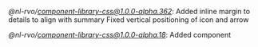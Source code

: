 *@nl-rvo/component-library-css@1.0.0-alpha.362*:
Added inline margin to details to align with summary
Fixed vertical positioning of icon and arrow

*@nl-rvo/component-library-css@1.0.0-alpha.18*:
Added component
